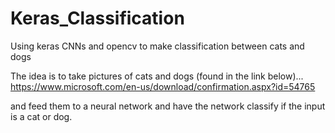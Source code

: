 # Keras_Classification
Using keras CNNs and opencv to make classification between cats and dogs

The idea is to take pictures of cats and dogs (found in the link below)...
https://www.microsoft.com/en-us/download/confirmation.aspx?id=54765

and feed them to a neural network and have the network classify if the input is a cat or dog.
